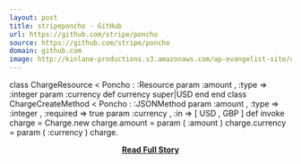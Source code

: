 ```yaml
---
layout: post
title: stripeponcho · GitHub
url: https://github.com/stripe/poncho
source: https://github.com/stripe/poncho
domain: github.com
image: http://kinlane-productions.s3.amazonaws.com/ap-evangelist-site/curated/screenshots/7357_github_com.png
---
```


<p>class ChargeResource &lt; Poncho : :Resource param :amount , :type =&gt; :integer param :currency def currency super|USD end end class ChargeCreateMethod &lt; Poncho : :JSONMethod param :amount , :type =&gt; :integer , :required =&gt; true param :currency , :in =&gt; [ USD , GBP ] def invoke charge = Charge.new charge.amount = param ( :amount ) charge.currency = param ( :currency ) charge.</p>
<center><p><a href="https://github.com/stripe/poncho" style='padding:25px; font-sze:18px; font-weight: bold;'>Read Full Story</a></p></center>

